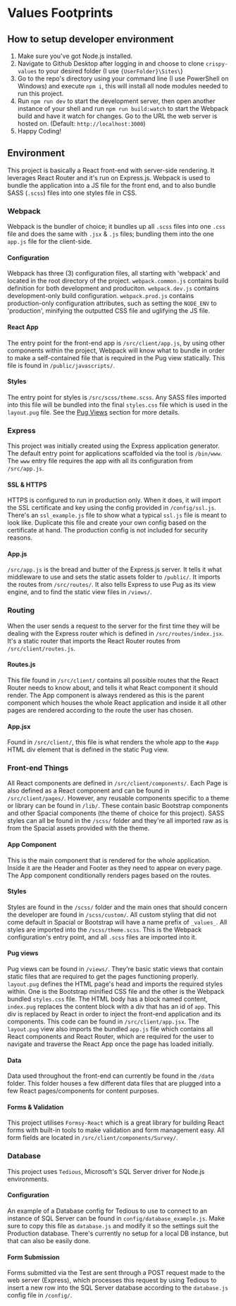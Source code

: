 # Values Footprints
## How to setup developer environment
1. Make sure you've got Node.js installed.
2. Navigate to Github Desktop after logging in and choose to clone `crispy-values` to your desired folder (I use `{UserFolder}\Sites\`)
3. Go to the repo's directory using your command line (I use PowerShell on Windows) and execute `npm i`, this will install all node modules needed to run this project.
4. Run `npm run dev` to start the development server, then open another instance of your shell and run `npm run build:watch` to start the Webpack build and have it watch for changes. Go to the URL the web server is hosted on. (Default: `http://localhost:3000`)
5. Happy Coding!

## Environment
This project is basically a React front-end with server-side rendering. It leverages React Router and it's run on Express.js. Webpack is used to bundle the application into a JS file for the front end, and to also bundle SASS (`.scss`) files into one styles file in CSS.

### Webpack
Webpack is the bundler of choice; it bundles up all `.scss` files into one `.css` file and does the same with `.jsx` & `.js` files; bundling them into the one `app.js` file for the client-side.

#### Configuration
Webpack has three (3) configuration files, all starting with 'webpack' and located in the root directory of the project. `webpack.common.js` contains build definition for both development and produciton. `webpack.dev.js` contains development-only build configuration. `webpack.prod.js` contains production-only configuration attributes, such as setting the `NODE_ENV` to 'production', minifying the outputted CSS file and uglifying the JS file.

#### React App
The entry point for the front-end app is `/src/client/app.js`, by using other components within the project, Webpack will know what to bundle in order to make a self-contained file that is required in the Pug view statically. This file is found in `/public/javascripts/`.

#### Styles
The entry point for styles is `/src/scss/theme.scss`. Any SASS files imported into this file will be bundled into the final `styles.css` file which is used in the `layout.pug` file. See the [Pug Views](#pug-views) section for more details.

### Express
This project was initially created using the Express application generator. The default entry point for applications scaffolded via the tool is `/bin/www`.
The `www` entry file requires the app with all its configuration from `/src/app.js`.

#### SSL & HTTPS
HTTPS is configured to run in production only. When it does, it will import the SSL certificate and key using the config provided in `/config/ssl.js`. There's an `ssl_example.js` file to show what a typical `ssl.js` file is meant to look like. Duplicate this file and create your own config based on the certificate at hand. The production config is not included for security reasons.

#### App.js
`/src/app.js` is the bread and butter of the Express.js server. It tells it what middleware to use and sets the static assets folder to `/public/`.
It imports the routes from `/src/routes/`.
It also tells Express to use Pug as its view engine, and to find the static view files in `/views/`.

### Routing
When the user sends a request to the server for the first time they will be dealing with the Express router which is defined in `/src/routes/index.jsx`. It's a static router that imports the React Router routes from `/src/client/routes.js`.

#### Routes.js
This file found in `/src/client/` contains all possible routes that the React Router needs to know about, and tells it what React component it should render.
The App component is always rendered as this is the parent component which houses the whole React application and inside it all other pages are rendered according to the route the user has chosen.

#### App.jsx
Found in `/src/client/`, this file is what renders the whole app to the `#app` HTML div element that is defined in the static Pug view.

### Front-end Things
All React components are defined in `/src/client/components/`. Each Page is also defined as a React component and can be found in `/src/client/pages/`. However, any reusable components specific to a theme or library can be found in `/lib/`. These contain basic Bootstrap components and other Spacial components (the theme of choice for this project).
SASS styles can all be found in the `/scss/` folder and they're all imported raw as is from the Spacial assets provided with the theme.

#### App Component
This is the main component that is rendered for the whole application. Inside it are the Header and Footer as they need to appear on every page. The App component conditionally renders pages based on the routes.

#### Styles
Styles are found in the `/scss/` folder and the main ones that should concern the developer are found in `/scss/custom/`.
All custom styling that did not come default in Spacial or Bootstrap will have a name prefix of `_values_`.
All styles are imported into the `/scss/theme.scss`. This is the Webpack configuration's entry point, and all `.scss` files are imported into it.

#### Pug views
Pug views can be found in `/views/`. They're basic static views that contain static files that are required to get the pages functioning properly.
`layout.pug` defines the HTML page's head and imports the required styles within. One is the Bootstrap minified CSS file and the other is the Webpack bundled `styles.css` file.
The HTML body has a block named content, `index.pug` replaces the content block with a div that has an id of `app`. This div is replaced by React in order to inject the front-end application and its components. This code can be found in `/src/client/app.jsx`.
The `layout.pug` view also imports the bundled `app.js` file which contains all React components and React Router, which are required for the user to navigate and traverse the React App once the page has loaded initially.

#### Data
Data used throughout the front-end can currently be found in the `/data` folder. This folder houses a few different data files that are plugged into a few React pages/components for content purposes.

#### Forms & Validation
This project utilises `Formsy-React` which is a great library for building React forms with built-in tools to make validation and form management easy. All form fields are located in `/src/client/components/Survey/`.

### Database
This project uses `Tedious`, Microsoft's SQL Server driver for Node.js environments.

#### Configuration
An example of a Database config for Tedious to use to connect to an instance of SQL Server can be found in `config/database_example.js`.
Make sure to copy this file as `database.js` and modify it so the settings suit the Production database. There's currently no setup for a local DB instance, but that can also be easily done.

#### Form Submission
Forms submitted via the Test are sent through a POST request made to the web server (Express), which processes this request by using Tedious to insert a new row into the SQL Server database according to the `database.js` config file in `/config/`.

